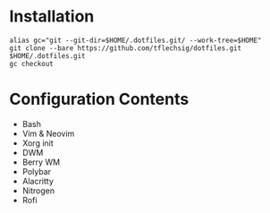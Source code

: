 # Installation
    alias gc="git --git-dir=$HOME/.dotfiles.git/ --work-tree=$HOME"
    git clone --bare https://github.com/tflechsig/dotfiles.git $HOME/.dotfiles.git
    gc checkout

# Configuration Contents
- Bash
- Vim & Neovim
- Xorg init
- DWM
- Berry WM
- Polybar
- Alacritty
- Nitrogen
- Rofi
